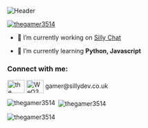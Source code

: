 ![Header](https://user-images.githubusercontent.com/79448904/206868050-ff990422-80f7-4e03-a7e5-42485308722d.png)
<p align="left"> <a href="https://github.com/ryo-ma/github-profile-trophy"><img src="https://github-profile-trophy.vercel.app/?username=thegamer3514" alt="thegamer3514" /></a> </p>

- 🔭 I’m currently working on [Silly Chat](https://github.com/TheGamer3514/silly-chat)

- 🌱 I’m currently learning **Python, Javascript**

<h3 align="left">Connect with me:</h3>
<p align="left">
<a href="https://www.youtube.com/thegamer3514" target="blank"><img align="center" src="https://raw.githubusercontent.com/rahuldkjain/github-profile-readme-generator/master/src/images/icons/Social/youtube.svg" alt="the gamer3514" height="30" width="40" /></a>
<a href="https://discord.gg/3qvpkgWSbF" target="blank"><img align="center" src="https://raw.githubusercontent.com/rahuldkjain/github-profile-readme-generator/master/src/images/icons/Social/discord.svg" alt="WeQ3TpdfZM" height="30" width="40" /></a>
gamer@sillydev.co.uk
<p><img align="left" src="https://github-readme-stats.vercel.app/api/top-langs?username=thegamer3514&show_icons=true&locale=en&layout=compact&theme=radical" alt="thegamer3514" /></p>
<p>&nbsp;<img align="center" src="https://github-readme-stats.vercel.app/api?username=thegamer3514&show_icons=true&locale=en&theme=radical" alt="thegamer3514" /></p>
<p><img align="center" src="https://github-readme-streak-stats.herokuapp.com/?user=thegamer3514&" alt="thegamer3514" /></p>
